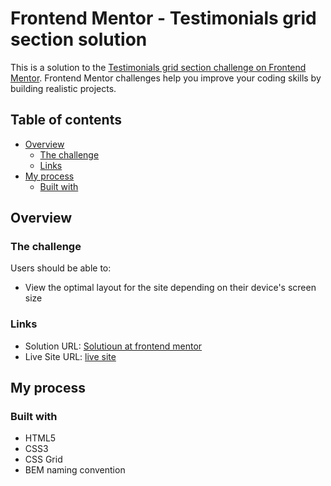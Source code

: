 # Frontend Mentor - Testimonials grid section solution

This is a solution to the [Testimonials grid section challenge on Frontend Mentor](https://www.frontendmentor.io/challenges/testimonials-grid-section-Nnw6J7Un7). Frontend Mentor challenges help you improve your coding skills by building realistic projects.

## Table of contents

- [Overview](#overview)
  - [The challenge](#the-challenge)
  - [Links](#links)
- [My process](#my-process)
  - [Built with](#built-with)

## Overview

### The challenge

Users should be able to:

- View the optimal layout for the site depending on their device's screen size

### Links

- Solution URL: [Solutioun at frontend mentor](https://www.frontendmentor.io/solutions/testimonials-section-html---css---bem-naming-convention---grid-_i_O_jwHvK)
- Live Site URL: [live site](https://memobiomy.github.io/Testimonials-section/)

## My process

### Built with

- HTML5
- CSS3
- CSS Grid
- BEM naming convention
